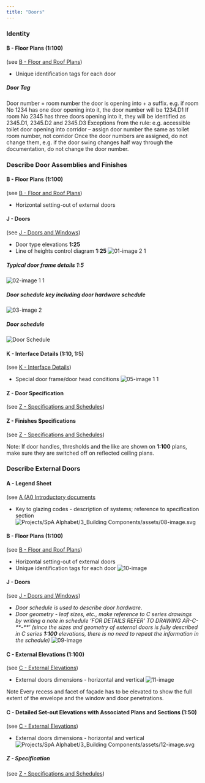 ```yaml
---
title: "Doors"
---
```

### Identity

#### B - Floor Plans (1:100)
(see [B - Floor and Roof Plans](notes/1_Documentation%20Codex/1b_Alphabet/B%20-%20Floor%20and%20Roof%20Plans.md))
- Unique identification tags for each door

##### Door Tag
Door number = room number the door is opening into + a suffix.
e.g. if room No 1234 has one door opening into it, the door number will be 1234.D1 If room No 2345 has three doors opening into it, they will be identified as 2345.D1, 2345.D2 and 2345.D3
Exceptions from the rule: e.g. accessible toilet door opening into corridor – assign door number the same as toilet room number, not corridor
Once the door numbers are assigned, do not change them, e.g. if the door swing changes half way through the documentation, do not change the door number.

### Describe Door Assemblies and Finishes

#### B - Floor Plans (1:100)
(see [B - Floor and Roof Plans](notes/1_Documentation%20Codex/1b_Alphabet/B%20-%20Floor%20and%20Roof%20Plans.md))
- Horizontal setting-out of external doors

#### J - Doors
(see [J - Doors and Windows](notes/1_Documentation%20Codex/1b_Alphabet/J%20-%20Doors%20and%20Windows.md))
- Door type elevations **1:25**
- Line of heights control diagram **1:25**
 ![01-image 2 1](notes/1_Documentation%20Codex/1c_Building%20Components/assets/01-image%202%201.svg)

##### Typical door frame details **1:5**
![02-image 1 1](notes/1_Documentation%20Codex/1c_Building%20Components/assets/02-image%201%201.svg)


##### Door schedule key including door hardware schedule
![03-image 2](notes/1_Documentation%20Codex/1c_Building%20Components/assets/03-image%202.svg)

##### Door schedule
![Door Schedule](notes/1_Documentation%20Codex/1c_Building%20Components/assets/Door%20Schedule.svg)


#### K - Interface Details (1:10, 1:5)
(see [K - Interface Details](notes/1_Documentation%20Codex/1b_Alphabet/K%20-%20Interface%20Details.md))
- Special door frame/door head conditions
![05-image 1 1](notes/1_Documentation%20Codex/1c_Building%20Components/assets/05-image%201%201.svg)

#### Z - Door Specification
(see [Z - Specifications and Schedules](notes/1_Documentation%20Codex/1b_Alphabet/Z%20-%20Specifications%20and%20Schedules.md))

#### Z - Finishes Specifications
(see [Z - Specifications and Schedules](notes/1_Documentation%20Codex/1b_Alphabet/Z%20-%20Specifications%20and%20Schedules.md))

Note:
If door handles, thresholds and the like are shown on **1:100** plans, make sure they are switched off on reflected ceiling plans.

### Describe External Doors

#### A - Legend Sheet
(see [A (A0 Introductory documents](notes/1_Documentation%20Codex/1b_Alphabet/A%20(A0%20Introductory%20documents.md))
- Key to glazing codes - description of systems; reference to specification section
![Projects/SpA Alphabet/3_Building Components/assets/08-image.svg](Projects/SpA%20Alphabet/3_Building%20Components/assets/08-image.svg)

#### B - Floor Plans (1:100)
(see [B - Floor and Roof Plans](notes/1_Documentation%20Codex/1b_Alphabet/B%20-%20Floor%20and%20Roof%20Plans.md))
- Horizontal setting-out of external doors
- Unique identification tags for each door
![10-image](notes/1_Documentation%20Codex/1c_Building%20Components/assets/10-image.svg)


#### J - Doors
(see [J - Doors and Windows](notes/1_Documentation%20Codex/1b_Alphabet/J%20-%20Doors%20and%20Windows.md))
- _Door schedule is used to describe door hardware_. 
- _Door geometry - leaf sizes, etc., make reference to C series drawings by writing a note in schedule ‘FOR DETAILS REFER' TO DRAWING AR-C-\*\*-\*\*’_ _(since the sizes and geometry of external doors is fully described in C series **1:100** elevations, there is no need to repeat the information in the schedule)_
![09-image](notes/1_Documentation%20Codex/1c_Building%20Components/assets/09-image.svg)


#### C - External Elevations (1:100)
(see [C - External Elevations](notes/1_Documentation%20Codex/1b_Alphabet/C%20-%20External%20Elevations.md))
- External doors dimensions - horizontal and vertical
![11-image](notes/1_Documentation%20Codex/1c_Building%20Components/assets/11-image.svg)

Note
Every recess and facet of façade has to be elevated to show the full extent of the
envelope and the window and door penetrations.

#### C - Detailed Set-out Elevations with Associated Plans and Sections (1:50)
(see [C - External Elevations](notes/1_Documentation%20Codex/1b_Alphabet/C%20-%20External%20Elevations.md))
- External doors dimensions - horizontal and vertical
![Projects/SpA Alphabet/3_Building Components/assets/12-image.svg](Projects/SpA%20Alphabet/3_Building%20Components/assets/12-image.svg)

##### Z - Specification
(see [Z - Specifications and Schedules](notes/1_Documentation%20Codex/1b_Alphabet/Z%20-%20Specifications%20and%20Schedules.md))




